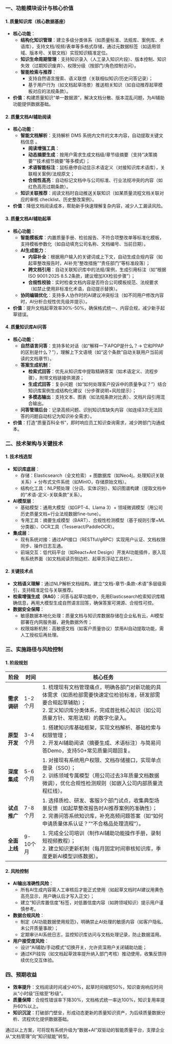### **一、功能模块设计与核心价值**

#### **1. 质量知识库（核心数据基座）**
- **核心功能**：  
  - **结构化知识管理**：建立多级分类体系（如质量标准、法规库、案例库、术语库），支持文档/视频/表单等多格式存储，通过元数据标签（如适用领域、版本号、关联文档）实现知识精准定位。  
  - **知识生命周期管理**：支持知识录入（人工录入知识片段）、版本控制、知识失效（过期知识废弃）、权限分级（按部门/角色控制访问）。  
  - **智能检索与推荐**：  
    - 支持自然语言搜索、语义联想（关联相似知识/历史问答记录）；  
    - 基于用户行为（如文档起草场景）推送相关知识（如自动推荐起草模板对应的法规条款）。  
- **价值**：构建质量知识“单一数据源”，解决文档分散、版本混乱问题，为AI辅助功能提供数据基础。

#### **2. 质量文档AI辅助阅读**
- **核心功能**：  
  - **智能文档解析**：支持解析 DMS 系统内文件的文本内容，自动提取关键文档信息 。
    - **阅读增强工具**：  
    - **动态摘要生成**：按用户需求生成文档级/章节级摘要（支持“决策摘要”“技术细节摘要”等多模式）；  
    - **术语智能标注**：鼠标悬停自动显示术语定义（对接知识库术语库），关联相关案例/法规原文；  
    - **合规性高亮**：自动标记文档中与公司标准、行业法规冲突的内容（如红色高亮过期条款）。  
  - **知识关联推荐**：阅读文档时自动推送关联知识（如某质量流程文档关联对应的审核 checklist、历史整改案例）。  
- **价值**：降低文档阅读成本，帮助新手快速理解复杂内容，减少人工漏读风险。

#### **3. 质量文档AI辅助起草**
- **核心功能**：  
  - **智能模板库**：内置质量手册、检验报告、不符合项整改单等标准化模板，支持模板参数化（如自动填充公司名称、文档编号、当前日期）。  
  - **AI生成能力**：  
    - **内容补全**：根据用户输入的关键词或上下文，自动生成合规内容（如起草整改报告时，AI补充“整改措施”“责任部门”等标准段落）；  
    - **跨文档引用**：自动关联知识库中的法规/案例，生成引用标注（如“根据ISO 9001:2025 8.5.2条款，建议增加XX检验步骤”）；  
    - **合规性校验**：实时检查文档内容是否符合公司模板规范、法规要求（如禁止使用非标准化术语，自动提示替换）。  
  - **协同编辑优化**：支持多人协作时的AI建议冲突标注（如不同用户修改内容时，AI分析合规性优先级并提示）。  
- **价值**：提升文档起草效率30%-50%，确保格式统一、内容合规，减少新手起草错误。

#### **4. 质量知识库AI问答**
- **核心功能**：  
  - **自然语言问答**：支持多轮对话（如“解释一下APQP是什么？→ 它和PPAP的区别是什么？”），理解上下文语境（如“这个条款”自动关联用户当前阅读的文档章节）。  
  - **答案生成机制**：  
    - **检索式回答**：优先从知识库中提取精确答案（如术语定义、流程步骤），附带文档链接供溯源；  
    - **生成式回答**：复杂问题（如“如何处理客户投诉中的质量争议？”）结合知识库案例生成结构化建议（分步骤说明+风险提示）；  
    - **多模态输出**：支持文本、图表（如法规条款对比表）、文档片段引用混合输出。  
  - **问答管理后台**：记录高频问题、识别知识库缺失内容（如连续3次无法回答的问题自动标记为知识补全需求）。  
- **价值**：打造“质量百科全书”，即时响应员工知识查询需求，减少跨部门沟通成本。


### **二、技术架构与关键技术**
#### **1. 技术栈选型**
- **知识库底层**：  
  - 存储：Elasticsearch（全文检索）+ 图数据库（如Neo4j，处理知识关联关系）+ 分布式文件系统（如MinIO，存储原始文档）。  
  - 结构化工具：NLP预处理（分词、实体识别）、知识图谱构建（提取文档中的“术语-定义-关联条款”关系）。  
- **AI模型层**：  
  - 基础模型：通用大模型（如GPT-4、Llama 3）+ 领域微调模型（用公司历史质量文档+行业法规数据fine-tune）。  
  - 专用工具：摘要生成模型（BART）、合规性检测模型（基于规则引擎+ML分类器）、OCR工具（Tesseract/PaddleOCR）。  
- **集成层**：  
  - 现有系统对接：通过API接口（RESTful/gRPC）实现用户认证、文档权限同步、操作日志互通。  
  - 前端交互：低代码平台（如React+Ant Design）开发AI功能插件，嵌入现有系统界面（如文档阅读页侧边栏、起草页浮动工具栏）。

#### **2. 关键技术点**
- **文档语义理解**：通过NLP解析文档结构，建立“文档-章节-条款-术语”多层级索引，支持精准定位与关联推荐。  
- **检索增强生成（RAG）**：问答与起草功能中，先用Elasticsearch检索知识库精确信息，再用大模型生成自然语言回答，确保答案可溯源、合规性可控。  
- **数据安全保障**：  
  - 敏感数据本地化处理：质量文档与知识库数据存储在企业私有云，AI模型部署在内网服务器，避免数据外传；  
  - 权限熔断机制：高敏感文档（如客户质量协议）禁用AI自动提取功能，需人工授权后再处理。


### **三、实施路径与风险控制**
#### **1. 阶段规划**
| 阶段       | 时间   | 核心任务                                                                 |
|------------|--------|--------------------------------------------------------------------------|
| **需求调研** | 1-2个月 | 1. 梳理现有文档管理痛点，明确各部门对新功能的具体需求（如质检部需要快速定位检验标准，研发部需要合规起草辅助）；<br>2. 定义知识库分类体系，完成首批核心知识（如公司质量方针、常用法规）的数字化录入。 |
| **原型开发** | 3-4个月 | 1. 搭建知识库基础框架，实现文档解析、基础检索与权限管理；<br>2. 开发AI辅助阅读（摘要生成、术语标注）与简易问答Demo，支持50+常见质量问题回复。 |
| **深度集成** | 5-6个月 | 1. 对接现有系统用户权限、文档存储接口，实现单点登录（SSO）；<br>2. 训练领域专属模型（用公司过去3年质量文档数据微调），优化合规性检测规则（如嵌入公司内部质量流程红线）。 |
| **试点推广** | 7-8个月 | 1. 选择质检、研发、客服3个部门试点，收集典型场景反馈（如起草整改报告时AI推荐案例的准确性）；<br>2. 完善问答系统知识库，补充高频问题答案（如“如何申请质量体系认证？”“不合格品处理流程”）。 |
| **全面上线** | 9-10个月| 1. 完成全公司培训（制作AI辅助功能操作手册，录制短视频教程）；<br>2. 建立知识更新机制（每月固定时间审核知识库，季度更新AI模型训练数据）。 |

#### **2. 风险控制**
- **AI输出准确性风险**：  
  - 所有AI生成内容需人工审核后才能正式使用（如起草文档时AI建议用黄色高亮显示，用户确认后才写入正文）；  
  - 建立“知识库置信度”标签，对低置信度内容（如跨领域知识）提示用户谨慎参考。  
- **数据合规风险**：  
  - 制定《AI功能数据使用规范》，明确禁止AI处理的敏感内容（如客户隐私、未公开质量事故）；  
  - 定期审计AI系统日志，监控知识库访问与文档处理记录，防止数据滥用。  
- **用户接受度风险**：  
  - 设计“AI辅助/手动模式”切换开关，允许资深用户关闭辅助功能；  
  - 通过KPI挂钩（如文档起草效率提升纳入部门考核）推动使用，收集反馈持续优化交互体验。


### **四、预期收益**
- **效率提升**：文档阅读时间减少40%，起草时间缩短50%，知识查询响应时间从“小时级”压缩至“秒级”。  
- **质量保障**：合规性错误率下降30%，文档格式统一率达100%，知识复用率提升60%以上。  
- **知识沉淀**：打破部门壁垒，形成动态更新的质量知识资产，为后续质量数据分析、流程优化提供数据基础。

通过以上方案，可将现有系统升级为“数据+AI”双驱动的智能质量平台，支撑企业从“文档管理”向“知识赋能”转型。